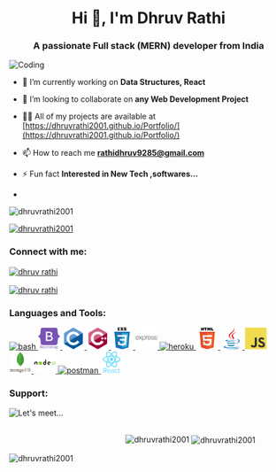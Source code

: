 <h1 align="center">Hi 👋, I'm Dhruv Rathi</h1>
<h3 align="center">A passionate Full stack (MERN) developer from India</h3>

<img align="right" alt="Coding" width="600" src="https://www.thepostcity.com/wp-content/uploads/2020/12/Become-a-Web-Developer-780x470.jpg">



<p align="left"> <a href="https://twitter.com/" target="blank"><img src="https://img.shields.io/twitter/follow/?logo=twitter&style=for-the-badge" alt="" /></a> </p>

- 🔭 I’m currently working on **Data Structures, React**

- 👯 I’m looking to collaborate on **any Web Development Project**

- 👨‍💻 All of my projects are available at [https://dhruvrathi2001.github.io/Portfolio/](https://dhruvrathi2001.github.io/Portfolio/)

- 📫 How to reach me **rathidhruv9285@gmail.com**

- ⚡ Fun fact **Interested in New Tech ,softwares...**
- 

<p align="left"> <img src="https://komarev.com/ghpvc/?username=dhruvrathi2001&label=Profile%20views&color=0e75b6&style=flat" alt="dhruvrathi2001" /> </p>

<p align="left"> <a href="https://github.com/ryo-ma/github-profile-trophy"><img src="https://github-profile-trophy.vercel.app/?username=dhruvrathi2001" alt="dhruvrathi2001" /></a> </p>


<h3 align="left">Connect with me:</h3>
<p align="left">
<a href="https://linkedin.com/in/dhruv rathi" target="blank"><img align="center" src="https://raw.githubusercontent.com/rahuldkjain/github-profile-readme-generator/master/src/images/icons/Social/linked-in-alt.svg" alt="dhruv rathi" height="30" width="40" /></a>


<a href="https://twitter.com/home" target="blank"><img align="center" src="https://raw.githubusercontent.com/rahuldkjain/github-profile-readme-generator/master/src/images/icons/Social/twitter-alt.svg" alt="dhruv rathi" height="30" width="40" /></a>
</p>

<h3 align="left">Languages and Tools:</h3>
<p align="left"> <a href="https://www.gnu.org/software/bash/" target="_blank" rel="noreferrer"> <img src="https://www.vectorlogo.zone/logos/gnu_bash/gnu_bash-icon.svg" alt="bash" width="40" height="40"/> </a> <a href="https://getbootstrap.com" target="_blank" rel="noreferrer"> <img src="https://raw.githubusercontent.com/devicons/devicon/master/icons/bootstrap/bootstrap-plain-wordmark.svg" alt="bootstrap" width="40" height="40"/> </a> <a href="https://www.cprogramming.com/" target="_blank" rel="noreferrer"> <img src="https://raw.githubusercontent.com/devicons/devicon/master/icons/c/c-original.svg" alt="c" width="40" height="40"/> </a> <a href="https://www.w3schools.com/cpp/" target="_blank" rel="noreferrer"> <img src="https://raw.githubusercontent.com/devicons/devicon/master/icons/cplusplus/cplusplus-original.svg" alt="cplusplus" width="40" height="40"/> </a> <a href="https://www.w3schools.com/css/" target="_blank" rel="noreferrer"> <img src="https://raw.githubusercontent.com/devicons/devicon/master/icons/css3/css3-original-wordmark.svg" alt="css3" width="40" height="40"/> </a> <a href="https://expressjs.com" target="_blank" rel="noreferrer"> <img src="https://raw.githubusercontent.com/devicons/devicon/master/icons/express/express-original-wordmark.svg" alt="express" width="40" height="40"/> </a> <a href="https://heroku.com" target="_blank" rel="noreferrer"> <img src="https://www.vectorlogo.zone/logos/heroku/heroku-icon.svg" alt="heroku" width="40" height="40"/> </a> <a href="https://www.w3.org/html/" target="_blank" rel="noreferrer"> <img src="https://raw.githubusercontent.com/devicons/devicon/master/icons/html5/html5-original-wordmark.svg" alt="html5" width="40" height="40"/> </a> <a href="https://www.java.com" target="_blank" rel="noreferrer"> <img src="https://raw.githubusercontent.com/devicons/devicon/master/icons/java/java-original.svg" alt="java" width="40" height="40"/> </a> <a href="https://developer.mozilla.org/en-US/docs/Web/JavaScript" target="_blank" rel="noreferrer"> <img src="https://raw.githubusercontent.com/devicons/devicon/master/icons/javascript/javascript-original.svg" alt="javascript" width="40" height="40"/> </a> <a href="https://www.mongodb.com/" target="_blank" rel="noreferrer"> <img src="https://raw.githubusercontent.com/devicons/devicon/master/icons/mongodb/mongodb-original-wordmark.svg" alt="mongodb" width="40" height="40"/> </a> <a href="https://nodejs.org" target="_blank" rel="noreferrer"> <img src="https://raw.githubusercontent.com/devicons/devicon/master/icons/nodejs/nodejs-original-wordmark.svg" alt="nodejs" width="40" height="40"/> </a> <a href="https://postman.com" target="_blank" rel="noreferrer"> <img src="https://www.vectorlogo.zone/logos/getpostman/getpostman-icon.svg" alt="postman" width="40" height="40"/> </a> <a href="https://reactjs.org/" target="_blank" rel="noreferrer"> <img src="https://raw.githubusercontent.com/devicons/devicon/master/icons/react/react-original-wordmark.svg" alt="react" width="40" height="40"/> </a> </p>


<h3 align="left">Support:</h3>
<p><a href="https://www.buymeacoffee.com/Let's meet..."> <img align="left" src="https://cdn.buymeacoffee.com/buttons/v2/default-yellow.png" height="50" width="210" alt="Let's meet..." /></a></p><br><br>


<p><img align="left" src="https://github-readme-stats.vercel.app/api/top-langs?username=dhruvrathi2001&show_icons=true&locale=en&layout=compact" alt="dhruvrathi2001" /></p>

<p>&nbsp;<img align="center" src="https://github-readme-stats.vercel.app/api?username=dhruvrathi2001&show_icons=true&locale=en" alt="dhruvrathi2001" /></p>

<p><img align="center" src="https://github-readme-streak-stats.herokuapp.com/?user=dhruvrathi2001&" alt="dhruvrathi2001" /></p>


